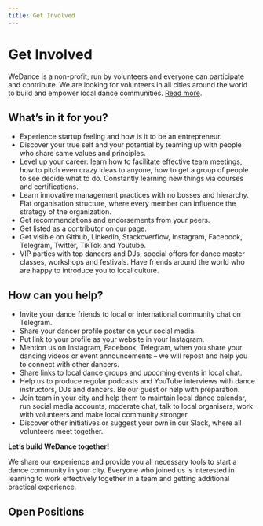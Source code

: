 ```yaml
---
title: Get Involved
---
```


# Get Involved

WeDance is a non-profit, run by volunteers and everyone can participate and contribute. We are looking for volunteers in all cities around the world to build and empower local dance communities. [Read more](/about).

## What’s in it for you?

- Experience startup feeling and how is it to be an entrepreneur.
- Discover your true self and your potential by teaming up with people who share same values and principles.
- Level up your career: learn how to facilitate effective team meetings, how to pitch even crazy ideas to anyone, how to get a group of people to see decide what to do. Constantly learning new things via courses and certifications.
- Learn innovative management practices with no bosses and hierarchy. Flat organisation structure, where every member can influence the strategy of the organization.
- Get recommendations and endorsements from your peers.
- Get listed as a contributor on our page.
- Get visible on Github, LinkedIn, Stackoverflow, Instagram, Facebook, Telegram, Twitter, TikTok and Youtube.
- VIP parties with top dancers and DJs, special offers for dance master classes, workshops and festivals. Have friends around the world who are happy to introduce you to local culture.

## How can you help?

- Invite your dance friends to local or international community chat on Telegram.
- Share your dancer profile poster on your social media.
- Put link to your profile as your website in your Instagram.
- Mention us on Instagram, Facebook, Telegram, when you share your dancing videos or event announcements – we will repost and help you to connect with other dancers.
- Share links to local dance groups and upcoming events in local chat.
- Help us to produce regular podcasts and YouTube interviews with dance instructors, DJs and dancers. Be our guest or help with preparation.
- Join team in your city and help them to maintain local dance calendar, run social media accounts, moderate chat, talk to local organisers, work with volunteers and make local community stronger.
- Discover other initiatives or suggest your own in our Slack, where all volunteers meet together.

**Let’s build WeDance together!**

We share our experience and provide you all necessary tools to start a dance community in your city. Everyone who joined us is interested in learning to work effectively together in a team and getting additional practical experience.

## Open Positions

<script
    data-startup="wedance"
    src="https://angel.co/javascripts/embed_jobs.js"
    id="angellist_embed"
    async
  ></script>

<w-teaser
title="Get Involved"
description="We build a community, where everyone enters with mindset “I can help”, so whenever you need help you can count on it. We are one big family worldwide. We help each other."
button="Join on Slack"
href="https://wedance.vip/slack"></w-teaser>
